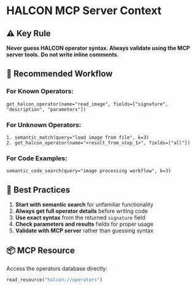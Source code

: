 # HALCON MCP Server Context

## ⚠️ Key Rule
**Never guess HALCON operator syntax. Always validate using the MCP server tools.**
**Do not write inline comments.**


## 🎯 Recommended Workflow

### For Known Operators:
```
get_halcon_operator(name="read_image", fields=["signature", "description", "parameters"])
```

### For Unknown Operators:
```
1. semantic_match(query="load image from file", k=3)
2. get_halcon_operator(name="<result_from_step_1>", fields=["all"])
```

### For Code Examples:
```
semantic_code_search(query="image processing workflow", k=3)
```

## 🔧 Best Practices

1. **Start with semantic search** for unfamiliar functionality
2. **Always get full operator details** before writing code
3. **Use exact syntax** from the returned `signature` field
4. **Check parameters and results** fields for proper usage
5. **Validate with MCP server** rather than guessing syntax

## 📦 MCP Resource
Access the operators database directly:
```python
read_resource("halcon://operators")
```